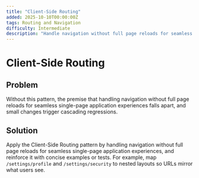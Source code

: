 ```yaml
---
title: "Client-Side Routing"
added: 2025-10-10T00:00:00Z
tags: Routing and Navigation
difficulty: Intermediate
description: "Handle navigation without full page reloads for seamless single-page application experiences."
---
```

# Client-Side Routing

## Problem

Without this pattern, the premise that handling navigation without full page reloads for seamless single-page application experiences falls apart, and small changes trigger cascading regressions.

## Solution

Apply the Client-Side Routing pattern by handling navigation without full page reloads for seamless single-page application experiences, and reinforce it with concise examples or tests. For example, map `/settings/profile` and `/settings/security` to nested layouts so URLs mirror what users see.
